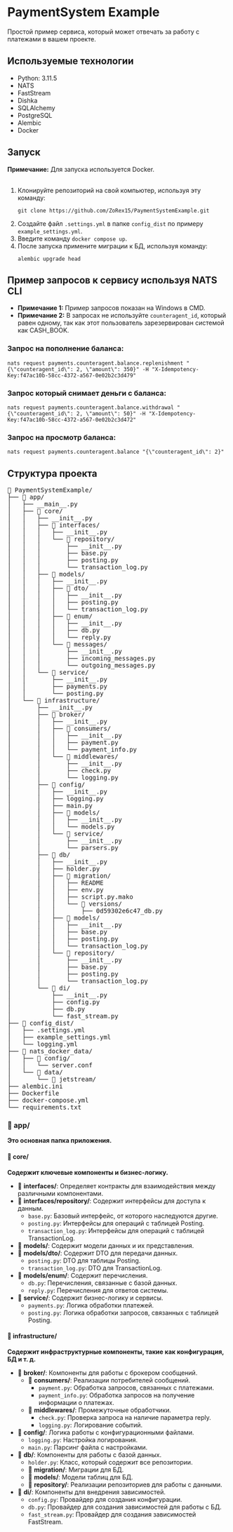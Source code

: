 <h1>PaymentSystem Example</h1>
<p>Простой пример сервиса, который может отвечать за работу с платежами в вашем проекте.</p>

<h2>Используемые технологии</h2>
<ul>
    <li>Python: 3.11.5</li>
    <li>NATS</li>
    <li>FastStream</li>
    <li>Dishka</li>
    <li>SQLAlchemy</li>
    <li>PostgreSQL</li>
    <li>Alembic</li>
    <li>Docker</li>
</ul>

<h2>Запуск</h2>
<b>Примечание:</b> Для запуска используется Docker.<br><br>

<ol>
    <li>Клонируйте репозиторий на свой компьютер, используя эту команду:</li>
    <pre><code>git clone https://github.com/ZoRex15/PaymentSystemExample.git</code></pre>
    <li>Создайте файл <code>.settings.yml</code> в папке <code>config_dist</code> по примеру <code>example_settings.yml</code>.</li>
    <li>Введите команду <code>docker compose up</code>.</li>
    <li>После запуска примените миграции к БД, используя команду:</li>
    <pre><code>alembic upgrade head</code></pre>
</ol>

<h2>Пример запросов к сервису используя NATS CLI</h2>

<ul>
    <li><b>Примечание 1:</b> Пример запросов показан на Windows в CMD.</li>
    <li><b>Примечание 2:</b> В запросах не используйте <code>counteragent_id</code>, который равен одному, так как этот пользователь зарезервирован системой как CASH_BOOK.</li>
</ul>

<h3>Запрос на пополнение баланса:</h3>
<pre><code>nats request payments.counteragent.balance.replenishment "{\"counteragent_id\": 2, \"amount\": 350}" -H "X-Idempotency-Key:f47ac10b-58cc-4372-a567-0e02b2c3d479"</code></pre>

<h3>Запрос который снимает деньги с баланса:</h3>
<pre><code>nats request payments.counteragent.balance.withdrawal "{\"counteragent_id\": 2, \"amount\": 50}" -H "X-Idempotency-Key:f47ac10b-58cc-4372-a567-0e02b2c3d472"</code></pre>

<h3>Запрос на просмотр баланса:</h3>
<pre><code>nats request payments.counteragent.balance "{\"counteragent_id\": 2}"</code></pre>

<h2>Структура проекта</h2>
<pre>
📁 PaymentSystemExample/
├── 📁 app/
│   ├── __main__.py
│   ├── 📁 core/
│   │   ├── __init__.py
│   │   ├── 📁 interfaces/
│   │   │   ├── __init__.py
│   │   │   └── 📁 repository/
│   │   │       ├── __init__.py
│   │   │       ├── base.py
│   │   │       ├── posting.py
│   │   │       └── transaction_log.py
│   │   ├── 📁 models/
│   │   │   ├── __init__.py
│   │   │   ├── 📁 dto/
│   │   │   │   ├── __init__.py
│   │   │   │   ├── posting.py
│   │   │   │   └── transaction_log.py
│   │   │   ├── 📁 enum/
│   │   │   │   ├── __init__.py
│   │   │   │   ├── db.py
│   │   │   │   └── reply.py
│   │   │   └── 📁 messages/
│   │   │       ├── __init__.py
│   │   │       ├── incoming_messages.py
│   │   │       └── outgoing_messages.py
│   │   └── 📁 service/
│   │       ├── __init__.py
│   │       ├── payments.py
│   │       └── posting.py
│   └── 📁 infrastructure/
│       ├── __init__.py
│       ├── 📁 broker/
│       │   ├── __init__.py
│       │   ├── 📁 consumers/
│       │   │   ├── __init__.py
│       │   │   ├── payment.py
│       │   │   └── payment_info.py
│       │   └── 📁 middlewares/
│       │       ├── __init__.py
│       │       ├── check.py
│       │       └── logging.py
│       ├── 📁 config/
│       │   ├── __init__.py
│       │   ├── logging.py
│       │   ├── main.py
│       │   ├── 📁 models/
│       │   │   ├── __init__.py
│       │   │   └── models.py
│       │   └── 📁 service/
│       │       ├── __init__.py
│       │       └── parsers.py
│       ├── 📁 db/
│       │   ├── __init__.py
│       │   ├── holder.py
│       │   ├── 📁 migration/
│       │   │   ├── README
│       │   │   ├── env.py
│       │   │   ├── script.py.mako
│       │   │   └── 📁 versions/
│       │   │       ├── 0d59302e6c47_db.py
│       │   ├── 📁 models/
│       │   │   ├── __init__.py
│       │   │   ├── base.py
│       │   │   ├── posting.py
│       │   │   └── transaction_log.py
│       │   └── 📁 repository/
│       │       ├── __init__.py
│       │       ├── base.py
│       │       ├── posting.py
│       │       └── transaction_log.py
│       └── 📁 di/
│           ├── __init__.py
│           ├── config.py
│           ├── db.py
│           └── fast_stream.py
├── 📁 config_dist/
│   ├── .settings.yml
│   ├── example_settings.yml
│   └── logging.yml
├── 📁 nats_docker_data/
│   ├── 📁 config/
│   │   └── server.conf
│   └── 📁 data/
│       └── 📁 jetstream/
├── alembic.ini
├── Dockerfile
├── docker-compose.yml
└── requirements.txt
</pre>

<h3>📁 app/</h3>
<p><strong>Это основная папка приложения.</strong></p>

<h4>📁 core/</h4>
<p><strong>Содержит ключевые компоненты и бизнес-логику.</strong></p>

<ul>
    <li>📁 <strong>interfaces/</strong>: Определяет контракты для взаимодействия между различными компонентами.</li>
    <li>📁 <strong>interfaces/repository/</strong>: Содержит интерфейсы для доступа к данным.
        <ul>
            <li><code>base.py</code>: Базовый интерфейс, от которого наследуются другие.</li>
            <li><code>posting.py</code>: Интерфейсы для операций с таблицей Posting.</li>
            <li><code>transaction_log.py</code>: Интерфейсы для операций с таблицей TransactionLog.</li>
        </ul>
    </li>
    <li>📁 <strong>models/</strong>: Содержит модели данных и их представления.</li>
    <li>📁 <strong>models/dto/</strong>: Содержит DTO для передачи данных.
        <ul>
            <li><code>posting.py</code>: DTO для таблицы Posting.</li>
            <li><code>transaction_log.py</code>: DTO для TransactionLog.</li>
        </ul>
    </li>
    <li>📁 <strong>models/enum/</strong>: Содержит перечисления.
        <ul>
            <li><code>db.py</code>: Перечисления, связанные с базой данных.</li>
            <li><code>reply.py</code>: Перечисления для ответов системы.</li>
        </ul>
    </li>
    <li>📁 <strong>service/</strong>: Содержит бизнес-логику и сервисы.
        <ul>
            <li><code>payments.py</code>: Логика обработки платежей.</li>
            <li><code>posting.py</code>: Логика обработки запросов, связанных с таблицей Posting.</li>
        </ul>
    </li>
</ul>

<h4>📁 infrastructure/</h4>
<p><strong>Содержит инфраструктурные компоненты, такие как конфигурация, БД и т. д.</strong></p>

<ul>
    <li>📁 <strong>broker/</strong>: Компоненты для работы с брокером сообщений.
        <ul>
            <li>📁 <strong>consumers/</strong>: Реализации потребителей сообщений.
                <ul>
                    <li><code>payment.py</code>: Обработка запросов, связанных с платежами.</li>
                    <li><code>payment_info.py</code>: Обработка запросов на получение информации о платежах.</li>
                </ul>
            </li>
            <li>📁 <strong>middlewares/</strong>: Промежуточные обработчики.
                <ul>
                    <li><code>check.py</code>: Проверка запроса на наличие параметра reply.</li>
                    <li><code>logging.py</code>: Логирование событий.</li>
                </ul>
            </li>
        </ul>
    </li>
    <li>📁 <strong>config/</strong>: Логика работы с конфигурационными файлами.
        <ul>
            <li><code>logging.py</code>: Настройка логирования.</li>
            <li><code>main.py</code>: Парсинг файла с настройками.</li>
        </ul>
    </li>
    <li>📁 <strong>db/</strong>: Компоненты для работы с базой данных.
        <ul>
            <li><code>holder.py</code>: Класс, который содержит все репозитории.</li>
            <li>📁 <strong>migration/</strong>: Миграции для БД.</li>
            <li>📁 <strong>models/</strong>: Модели таблиц для БД.</li>
            <li>📁 <strong>repository/</strong>: Реализации репозиториев для работы с данными.</li>
        </ul>
    </li>
    <li>📁 <strong>di/</strong>: Компоненты для внедрения зависимостей.
        <ul>
            <li><code>config.py</code>: Провайдер для создания конфигурации.</li>
            <li><code>db.py</code>: Провайдер для создания зависимостей для работы с БД.</li>
            <li><code>fast_stream.py</code>: Провайдер для создания зависимостей FastStream.</li>
        </ul>
    </li>
</ul>

</body>
</html>
